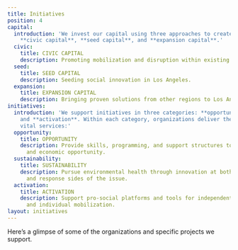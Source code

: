 ```yaml
---
title: Initiatives
position: 4
capital:
  introduction: 'We invest our capital using three approaches to create systemic change:
    **civic capital**, **seed capital**, and **expansion capital**.'
  civic:
    title: CIVIC CAPITAL
    description: Promoting mobilization and disruption within existing infrastructures.
  seed:
    title: SEED CAPITAL
    description: Seeding social innovation in Los Angeles.
  expansion:
    title: EXPANSION CAPITAL
    description: Bringing proven solutions from other regions to Los Angeles.
initiatives:
  introduction: 'We support initiatives in three categories: **opportunity**, **sustainability**,
    and **activation**. Within each category, organizations deliver the following
    vital services:'
  opportunity:
    title: OPPORTUNITY
    description: Provide skills, programming, and support structures to improve educational
      and economic opportunity.
  sustainability:
    title: SUSTAINABILITY
    description: Pursue environmental health through innovation at both the cause
      and response sides of the issue.
  activation:
    title: ACTIVATION
    description: Support pro-social platforms and tools for independent expression
      and individual mobilization.
layout: initiatives
---
```


Here’s a glimpse of some of the organizations and specific projects we support.